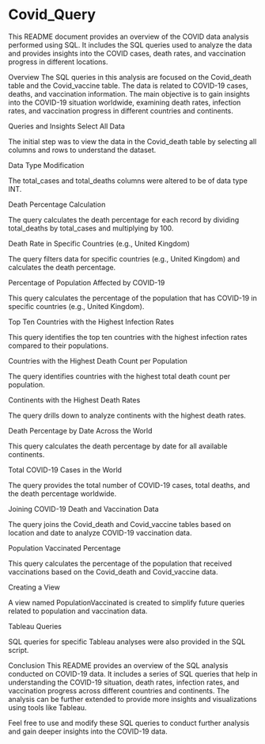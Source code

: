 # Covid_Query

 This README document provides an overview of the COVID data analysis performed using SQL. It includes the SQL queries used to analyze the data and provides insights into the COVID cases, death rates, and vaccination progress in different locations.

Overview
The SQL queries in this analysis are focused on the Covid_death table and the Covid_vaccine table. The data is related to COVID-19 cases, deaths, and vaccination information. The main objective is to gain insights into the COVID-19 situation worldwide, examining death rates, infection rates, and vaccination progress in different countries and continents.

Queries and Insights
Select All Data

The initial step was to view the data in the Covid_death table by selecting all columns and rows to understand the dataset.

Data Type Modification

The total_cases and total_deaths columns were altered to be of data type INT.

Death Percentage Calculation

The query calculates the death percentage for each record by dividing total_deaths by total_cases and multiplying by 100.

Death Rate in Specific Countries (e.g., United Kingdom)

The query filters data for specific countries (e.g., United Kingdom) and calculates the death percentage.

Percentage of Population Affected by COVID-19

This query calculates the percentage of the population that has COVID-19 in specific countries (e.g., United Kingdom).

Top Ten Countries with the Highest Infection Rates

This query identifies the top ten countries with the highest infection rates compared to their populations.

Countries with the Highest Death Count per Population

The query identifies countries with the highest total death count per population.

Continents with the Highest Death Rates

The query drills down to analyze continents with the highest death rates.

Death Percentage by Date Across the World

This query calculates the death percentage by date for all available continents.

Total COVID-19 Cases in the World

The query provides the total number of COVID-19 cases, total deaths, and the death percentage worldwide.

Joining COVID-19 Death and Vaccination Data

The query joins the Covid_death and Covid_vaccine tables based on location and date to analyze COVID-19 vaccination data.

Population Vaccinated Percentage

This query calculates the percentage of the population that received vaccinations based on the Covid_death and Covid_vaccine data.

Creating a View

A view named PopulationVaccinated is created to simplify future queries related to population and vaccination data.

Tableau Queries

SQL queries for specific Tableau analyses were also provided in the SQL script.

Conclusion
This README provides an overview of the SQL analysis conducted on COVID-19 data. It includes a series of SQL queries that help in understanding the COVID-19 situation, death rates, infection rates, and vaccination progress across different countries and continents. The analysis can be further extended to provide more insights and visualizations using tools like Tableau.

Feel free to use and modify these SQL queries to conduct further analysis and gain deeper insights into the COVID-19 data.
